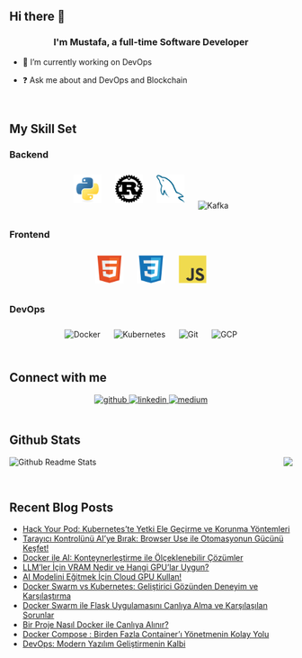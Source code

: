 ## Hi there 👋

### <div align="center">I'm Mustafa, a full-time Software Developer </div>  
  

- 🔭 I’m currently working on DevOps
  

- ❓ Ask me about and DevOps and Blockchain
  
  
<br/>  


## My Skill Set  

</div></td><td valign="top" width="33%">

### Backend  
<div align="center">  
<img style="margin: 10px" src="https://raw.githubusercontent.com/devicons/devicon/master/icons/python/python-original.svg" alt="Python" height="50" />
<img style="margin: 10px" src="https://raw.githubusercontent.com/devicons/devicon/master/icons/rust/rust-original.svg" alt="Rust" height="50" />
<img style="margin: 10px" src="https://raw.githubusercontent.com/devicons/devicon/master/icons/mysql/mysql-original.svg" alt="Mysql" height="50" />  
<img style="margin: 10px" src="https://www.vectorlogo.zone/logos/apache_kafka/apache_kafka-icon.svg" alt="Kafka" height="50" />   
</div></td><td valign="top" width="33%">

### Frontend  
<div align="center">  
<img style="margin: 10px" src="https://raw.githubusercontent.com/devicons/devicon/master/icons/html5/html5-original.svg" alt="HTML5" height="50" />
<img style="margin: 10px" src="https://raw.githubusercontent.com/devicons/devicon/master/icons/css3/css3-original.svg" alt="CSS3" height="50" />
<img style="margin: 10px" src="https://raw.githubusercontent.com/devicons/devicon/master/icons/javascript/javascript-original.svg" alt="JavaScript" height="50" />  
</div></td><td valign="top" width="33%">

### DevOps  
<div align="center">  
<img style="margin: 10px" src="https://www.vectorlogo.zone/logos/docker/docker-icon.svg" alt="Docker" height="50" />
<img style="margin: 10px" src="https://www.vectorlogo.zone/logos/kubernetes/kubernetes-icon.svg" alt="Kubernetes" height="50" />   
<img style="margin: 10px" src="https://www.vectorlogo.zone/logos/git-scm/git-scm-icon.svg" alt="Git" height="50" />
<img style="margin: 10px" src="https://www.vectorlogo.zone/logos/google_cloud/google_cloud-icon.svg" alt="GCP" height="50" />  
</div></td></tr></table>  

<br/>



## Connect with me  
<div align="center">

<a href="https://github.com/mustafasenliik" target="_blank">
<img src=https://img.shields.io/badge/github-%2324292e.svg?&style=for-the-badge&logo=github&logoColor=white alt=github style="margin-bottom: 5px;" />
</a>
<a href="https://linkedin.com/in/mustafasenlik" target="_blank">
<img src=https://img.shields.io/badge/linkedin-%2300acee.svg?&style=for-the-badge&logo=linkedin&logoColor=white alt=linkedin style="margin-bottom: 5px;" />
</a>
  <a href="https://medium.com/@mustafasenlik" target="_blank">
<img src=https://img.shields.io/badge/medium-%2324298e.svg?&style=for-the-badge&logo=medium&logoColor=white alt=medium style="margin-bottom: 5px;" />
</a>
</div>  
  

<br/>  


## Github Stats  
<div align="right"><img src="https://github-readme-stats.vercel.app/api/top-langs/?username=mustafasenliik" align="right" /></div>  

![Github Readme Stats](https://github-readme-stats.vercel.app/api?username=mustafasenliik&show_icons=true&count_private=true)  

<br/>  


## Recent Blog Posts  
<!-- BLOG-POST-LIST:START -->
- [Hack Your Pod: Kubernetes’te Yetki Ele Geçirme ve Korunma Yöntemleri](https://medium.com/@mustafasenlik/hack-your-pod-kuberneteste-yetki-ele-ge%C3%A7irme-ve-korunma-y%C3%B6ntemleri-659cdcc96a64)
- [Tarayıcı Kontrolünü AI’ye Bırak: Browser Use ile Otomasyonun Gücünü Keşfet!](https://medium.com/@mustafasenlik/taray%C4%B1c%C4%B1-kontrol%C3%BCn%C3%BC-aiye-b%C4%B1rak-browser-use-browser-ile-otomasyonun-g%C3%BCc%C3%BCn%C3%BC-ke%C5%9Ffet-81482aed5d02)
- [Docker ile AI: Konteynerleştirme ile Ölçeklenebilir Çözümler](https://medium.com/@mustafasenlik/docker-ile-ai-konteynerle%C5%9Ftirme-ile-%C3%B6l%C3%A7eklenebilir-%C3%A7%C3%B6z%C3%BCmler-7abf9d7fe57f)
- [LLM’ler İçin VRAM Nedir ve Hangi GPU’lar Uygun?](https://medium.com/@mustafasenlik/b%C3%BCy%C3%BCk-dil-modelleri-llm-i%CC%87%C3%A7in-vram-nedir-ve-hangi-gpular-uygun-487682cd625c)
- [AI Modelini Eğitmek İçin Cloud GPU Kullan!](https://medium.com/@mustafasenlik/ai-modelini-e%C4%9Fitmek-i%CC%87%C3%A7in-cloud-gpu-kullan-en-i%CC%87yi-se%C3%A7enekler-ve-fiyatlar-e720797ba9b7)
- [Docker Swarm vs Kubernetes: Geliştirici Gözünden Deneyim ve Karşılaştırma](https://medium.com/@mustafasenlik/docker-swarm-vs-kubernetes-geli%C5%9Ftirici-g%C3%B6z%C3%BCnden-deneyim-ve-kar%C5%9F%C4%B1la%C5%9Ft%C4%B1rma-305dabb43c52)
- [Docker Swarm ile Flask Uygulamasını Canlıya Alma ve Karşılaşılan Sorunlar](https://medium.com/@mustafasenlik/docker-swarm-ile-flask-uygulamas%C4%B1n%C4%B1-canl%C4%B1ya-alma-ve-kar%C5%9F%C4%B1la%C5%9F%C4%B1lan-sorunlar-80761bebe696)
- [Bir Proje Nasıl Docker ile Canlıya Alınır?](https://medium.com/@mustafasenlik/bir-proje-nas%C4%B1l-docker-ile-canl%C4%B1ya-al%C4%B1n%C4%B1r-6f7296231812)
- [Docker Compose : Birden Fazla Container’ı Yönetmenin Kolay Yolu](https://medium.com/@mustafasenlik/docker-compose-birden-fazla-container%C4%B1-y%C3%B6netmenin-kolay-yolu-61dbb0c0f86e)
- [DevOps: Modern Yazılım Geliştirmenin Kalbi](https://medium.com/@mustafasenlik/devops-modern-yaz%C4%B1l%C4%B1m-geli%C5%9Ftirmenin-kalbi-e444e4162a60)
<!-- BLOG-POST-LIST:END -->  

<br/>  

</div>  
